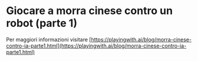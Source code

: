 # Giocare a morra cinese contro un robot (parte 1)

Per maggiori informazioni visitare [https://playingwith.ai/blog/morra-cinese-contro-ia-parte1.html](https://playingwith.ai/blog/morra-cinese-contro-ia-parte1.html)
